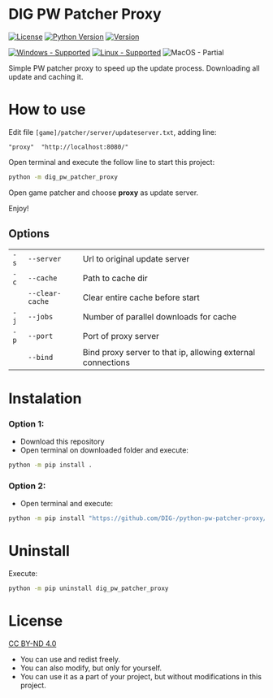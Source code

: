 DIG PW Patcher Proxy
====================
[![License](https://img.shields.io/badge/license-CC_BY--ND_4.0-blue
)](https://creativecommons.org/licenses/by-nd/4.0/)
[![Python Version](https://img.shields.io/badge/python-3.8_%7C_3.9_%7C_3.10_%7C_3.11_%7C_3.12-blue)](https://github.com/DIG-/python-pw-patcher-proxy/)
[![Version](https://img.shields.io/badge/version-v0.2.1-blue)](https://github.com/DIG-/python-pw-patcher-proxy/)

[![Windows - Supported](https://img.shields.io/badge/windows-supported-success?logo=windows&logoColor=dddddd)](#)
[![Linux - Supported](https://img.shields.io/badge/linux-supported-success?logo=linux&logoColor=dddddd)](#)
![MacOS - Partial](https://img.shields.io/badge/macos-partial-orange?logo=apple&logoColor=dddddd)

Simple PW patcher proxy to speed up the update process. Downloading all update and caching it.

How to use
==========
Edit file `[game]/patcher/server/updateserver.txt`, adding line:
```
"proxy"  "http://localhost:8080/"
```

Open terminal and execute the follow line to start this project:
```sh
python -m dig_pw_patcher_proxy
```

Open game patcher and choose **proxy** as update server.

Enjoy!

Options
-------
||||
|-|-|-|
| `-s` | `--server`      | Url to original update server                               |
| `-c` | `--cache`       | Path to cache dir                                           |
|      | `--clear-cache` | Clear entire cache before start                             |
| `-j` | `--jobs`        | Number of parallel downloads for cache                      |
| `-p` | `--port`        | Port of proxy server                                        |
|      | `--bind`        | Bind proxy server to that ip, allowing external connections |

Instalation
===========
### Option 1:
- Download this repository
- Open terminal on downloaded folder and execute:
```sh
python -m pip install .
```

### Option 2:
- Open terminal and execute:
```sh
python -m pip install "https://github.com/DIG-/python-pw-patcher-proxy/releases/download/0.2.1/dig_pw_patcher_proxy-0.2.1-py3-none-any.whl"
```

Uninstall
=========
Execute:
```sh
python -m pip uninstall dig_pw_patcher_proxy
```

License
=======
[CC BY-ND 4.0](https://creativecommons.org/licenses/by-nd/4.0/)

- You can use and redist freely.
- You can also modify, but only for yourself.
- You can use it as a part of your project, but without modifications in this project.